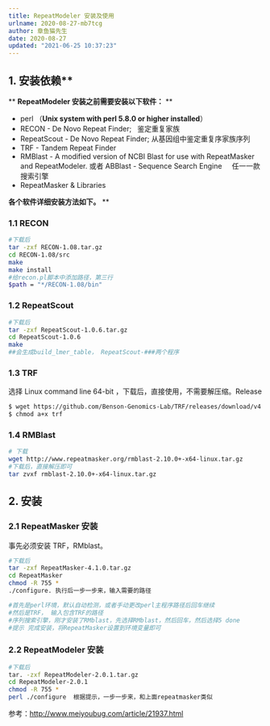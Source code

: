 ```yaml
---
title: RepeatModeler 安装及使用
urlname: 2020-08-27-mb7tcg
author: 章鱼猫先生
date: 2020-08-27
updated: "2021-06-25 10:37:23"
---
```


## 1. 安装依赖\*\*

\*\*
**RepeatModeler 安装之前需要安装以下软件：**
\*\*

- perl （**Unix system with perl 5.8.0 or higher installed**）
- RECON - De Novo Repeat Finder;   鉴定重复家族
- RepeatScout - De Novo Repeat Finder; 从基因组中鉴定重复序家族序列
- TRF - Tandem Repeat Finder
- RMBlast - A modified version of NCBI Blast for use with RepeatMasker and RepeatModeler. 或者 ABBlast - Sequence Search Engine     任一一款搜索引擎
- RepeatMasker & Libraries

**各个软件详细安装方法如下。**
\*\*

### 1.1 RECON

```bash
#下载后
tar -zxf RECON-1.08.tar.gz
cd RECON-1.08/src
make
make install
#给recon.pl脚本中添加路径，第三行
$path = "*/RECON-1.08/bin"
```

### 1.2 RepeatScout

```bash
#下载后
tar -zxf RepeatScout-1.0.6.tar.gz
cd RepeatScout-1.0.6
make
##会生成build_lmer_table， RepeatScout-###两个程序
```

### 1.3 TRF

选择 Linux command line 64-bit ，下载后，直接使用，不需要解压缩。Release

```bash
$ wget https://github.com/Benson-Genomics-Lab/TRF/releases/download/v4.09.1/trf409.linux64 -O trf
$ chmod a+x trf
```

### 1.4 RMBlast

```bash
# 下载
wget http://www.repeatmasker.org/rmblast-2.10.0+-x64-linux.tar.gz
#下载后，直接解压即可
tar zvxf rmblast-2.10.0+-x64-linux.tar.gz
```

## 2. 安装

### 2.1 RepeatMasker 安装

事先必须安装 TRF，RMblast。

```bash
#下载后
tar -zxf RepeatMasker-4.1.0.tar.gz
cd RepeatMasker
chmod -R 755 *
./configure. 执行后一步一步来，输入需要的路径

#首先是perl环境，默认自动检测，或者手动更改perl主程序路径后回车继续
#然后是TRF， 输入包含TRF的路径
#序列搜索引擎，刚才安装了RMblast，先选择RMblast，然后回车，然后选择5 done
#提示 完成安装，将RepeatMasker设置到环境变量即可
```

### 2.2 **RepeatModeler 安装**

```bash
#下载后
tar. -zxf RepeatModeler-2.0.1.tar.gz
cd RepeatModeler-2.0.1
chmod -R 755 *
perl ./configure  根据提示，一步一步来，和上面repeatmasker类似
```

参考：<http://www.meiyoubug.com/article/21937.html>
